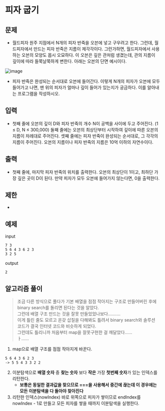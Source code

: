 # 피자 굽기

## 문제

- 월드피자 원주 지점에서 N개의 피자 반죽을 오븐에 넣고 구우려고 한다. 그런데, 월드피자에서 만드는 피자 반죽은 지름이 제각각이다. 그런가하면, 월드피자에서 사용하는 오븐의 모양도 몹시 오묘하다. 이 오븐은 깊은 관처럼 생겼는데, 관의 지름이 깊이에 따라 들쭉날쭉하게 변한다. 아래는 오븐의 단면 예시이다.

![image](https://onlinejudgeimages.s3-ap-northeast-1.amazonaws.com/upload/201006/pizz1.PNG)  

- 피자 반죽은 완성되는 순서대로 오븐에 들어간다. 이렇게 N개의 피자가 오븐에 모두 들어가고 나면, 맨 위의 피자가 얼마나 깊이 들어가 있는지가 궁금하다. 이를 알아내는 프로그램을 작성하시오.

## 입력

- 첫째 줄에 오븐의 깊이 D와 피자 반죽의 개수 N이 공백을 사이에 두고 주어진다. (1 ≤ D, N ≤ 300,000) 둘째 줄에는 오븐의 최상단부터 시작하여 깊이에 따른 오븐의 지름이 차례대로 주어진다. 셋째 줄에는 피자 반죽이 완성되는 순서대로, 그 각각의 지름이 주어진다. 오븐의 지름이나 피자 반죽의 지름은 10억 이하의 자연수이다.



## 출력

- 첫째 줄에, 마지막 피자 반죽의 위치를 출력한다. 오븐의 최상단이 1이고, 최하단 가장 깊은 곳이 D이 된다. 만약 피자가 모두 오븐에 들어가지 않는다면, 0을 출력한다.

## 제한 

- 

## 예제

input
``` 
7 3
5 6 4 3 6 2 3
3 2 5
```
output
``` 
2
```

## 알고리즘 풀이

> 조금 다른 방식으로 풀다가 기본 배열을 점점 작아지는 구조로 만들어버린 후에 binary search를 돌리면 된다는 것을 알았다.  
> 그런데 배열 구조 만드는 것을 잘못 만들었었나보다..........  
> 이게 틀린 줄도 모르고 온갖 삽질을 다해봐도 틀려서 binary search와 솔루션 코드가 결국 인터넷 코드와 비슷하게 되었다.  
> 그런데도 틀리니까 처음부터 map을 잘못구현한 걸 깨달았다......    
> ㅏ......   

1. map으로 배열 구조를 점점 작아지게 바꾼다.
```
5 6 4 3 6 2 3  
-> 5 5 4 3 3 2 2  
```
2. 이분탐색으로 **배열 숫자** 중 **찾는 숫자** 보다 **작은** 가장 **첫번째 숫자**가 있는 인덱스를 리턴한다.
   - **보통은 동일한 결과값을 찾으므로 ===을 사용해서 중간에 끊는데 이 경우에는 모든 이분탐색을 다 돌아야 찾아진다**
3. 리턴한 인덱스(nowIndex) 바로 위쪽으로 피자가 쌓이므로 endIndex를 nowIndex - 1로 만들고 모든 피자를 쌓을 때까지 이분탐색을 실행한다.


